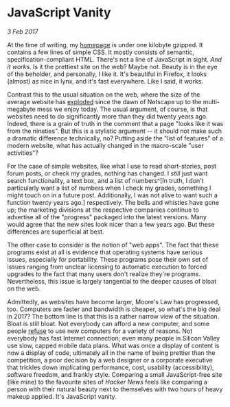 JavaScript Vanity
=================
_3 Feb 2017_

At the time of writing, my [homepage](/) is under one kilobyte gzipped. It
contains a few lines of simple CSS. It mostly consists of semantic,
specification-compliant HTML. There's not a line of JavaScript in sight. *And
it works*. Is it the prettiest site on the web? Maybe not. Beauty is in the eye
of the beholder, and personally, I like it. It's beautiful in Firefox, it looks
(almost) as nice in lynx, and it's fast everywhere. Like I said, it works.

Contrast this to the usual situation on the web, where the size of the average
website has
[exploded](http://www.websiteoptimization.com/speed/tweak/average-web-page/)
since the dawn of Netscape up to the multi-megabyte mess we enjoy today. The
usual argument, of course, is that websites need to do significantly more than
they did twenty years ago. Indeed, there is a grain of truth in the comment
that a page "looks like it was from the nineties". But this is a stylistic
argument -- it should not make such a dramatic difference technically, no?
Putting aside the "list of features" of a modern website, what has actually
changed in the macro-scale "user activities"?

For the case of simple websites, like what I use to read short-stories, post
forum posts, or check my grades, nothing has changed. I *still* just want
search functionality, a text box, and a list of numbers^[In truth, I don't
particularly want a list of numbers when I check my grades, something I might
touch on in a future post. Additionally, I was not alive to want such a
function twenty years ago.] respectively. The bells and whistles have gone up;
the marketing divisions at the respective companies continue to advertise all
of the "progress" packaged into the latest versions. Many would agree that the
new sites look nicer than a few years ago. But these differences are
superficial at best.

The other case to consider is the notion of "web apps". The fact that these
programs exist at all is evidence that operating systems have serious issues,
especially for portability. These programs pose their own set of issues ranging
from unclear licensing to automatic execution to forced upgrades to the fact
that many users don't realize they're programs. Nevertheless, this issue is
largely tangential to the deeper causes of bloat on the web.

Admittedly, as websites have become larger, Moore's Law has progressed, too.
Computers are faster and bandwidth is cheaper, so what's the big deal in 2017?
The bottom line is that this is a rather narrow view of the situation. Bloat is
still bloat. Not everybody can afford a new computer, and some people
[refuse](https://libreboot.org/) to use new computers for a variety of reasons.
Not everybody has fast Internet connection; even many people in Silicon Valley
use slow, capped mobile data plans. What was once a display of content is now a
display of code, ultimately all in the name of being prettier than the
competition, a poor decision by a web designer or a corporate executive that
trickles down implicating performance, cost, usability (accessibility),
software freedom, and frankly style. Comparing a small JavaScript-free site
(like mine) to the favourite sites of *Hacker News* feels like comparing a
person with their natural beauty next to themselves with two hours of heavy
makeup applied. It's JavaScript vanity.

